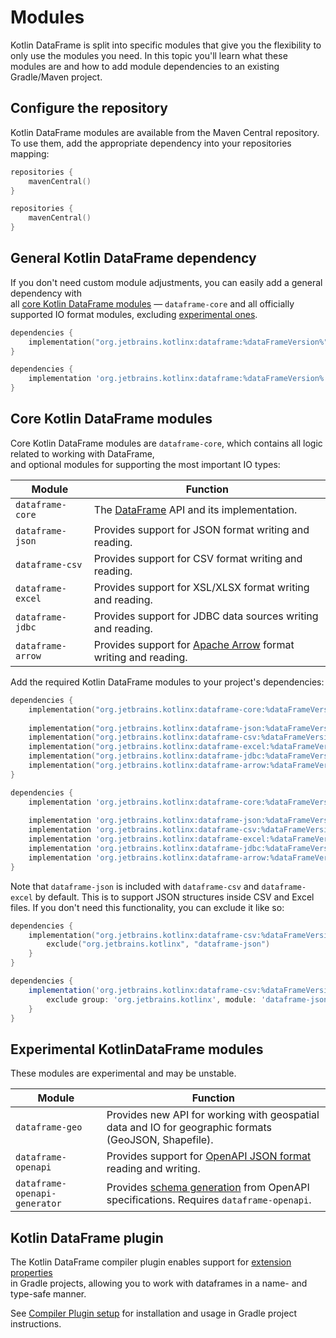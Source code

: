 # Modules

Kotlin DataFrame is split into specific modules that give you the flexibility
to only use the modules you need.
In this topic you'll learn what these modules are and how to add module dependencies
to an existing Gradle/Maven project.

## Configure the repository

Kotlin DataFrame modules are available from the Maven Central repository.
To use them, add the appropriate dependency into your repositories mapping:

<tabs>
  <tab title="Kotlin DSL"> 

```kotlin
repositories {
    mavenCentral()
}
```

</tab>
  <tab title="Groovy DSL">

```kotlin
repositories {
    mavenCentral()
}
```

</tab>
</tabs>

## General Kotlin DataFrame dependency

If you don't need custom module adjustments, you can easily add a general dependency with  
all [core Kotlin DataFrame modules](#core-kotlin-dataframe-modules) — `dataframe-core` and all officially 
supported IO format modules, excluding [experimental ones](#experimental-kotlindataframe-modules).

<tabs>
<tab title="Kotlin DSL">

```kotlin
dependencies {
    implementation("org.jetbrains.kotlinx:dataframe:%dataFrameVersion%")
}
```

</tab>

<tab title="Groovy DSL">

```groovy
dependencies {
    implementation 'org.jetbrains.kotlinx:dataframe:%dataFrameVersion%'
}
```

</tab>
</tabs>

## Core Kotlin DataFrame modules

Core Kotlin DataFrame modules are `dataframe-core`, which contains all logic 
related to working with DataFrame,  
and optional modules for supporting the most important IO types:

| Module            | Function                                                                                  |
|-------------------|-------------------------------------------------------------------------------------------|
| `dataframe-core`  | The [DataFrame](DataFrame.md) API and its implementation.                                 |
| `dataframe-json`  | Provides support for JSON format writing and reading.                                     |
| `dataframe-csv`   | Provides support for CSV format writing and reading.                                      |
| `dataframe-excel` | Provides support for XSL/XLSX format writing and reading.                                 |
| `dataframe-jdbc`  | Provides support for JDBC data sources writing and reading.                               |
| `dataframe-arrow` | Provides support for [Apache Arrow](https://arrow.apache.org) format writing and reading. |

Add the required Kotlin DataFrame modules to your project's dependencies:

<tabs>
<tab title="Kotlin DSL">

```kotlin
dependencies {
    implementation("org.jetbrains.kotlinx:dataframe-core:%dataFrameVersion%")
    
    implementation("org.jetbrains.kotlinx:dataframe-json:%dataFrameVersion%")
    implementation("org.jetbrains.kotlinx:dataframe-csv:%dataFrameVersion%")
    implementation("org.jetbrains.kotlinx:dataframe-excel:%dataFrameVersion%")
    implementation("org.jetbrains.kotlinx:dataframe-jdbc:%dataFrameVersion%")
    implementation("org.jetbrains.kotlinx:dataframe-arrow:%dataFrameVersion%")
}
```

</tab>

<tab title="Groovy DSL">

```groovy
dependencies {
    implementation 'org.jetbrains.kotlinx:dataframe-core:%dataFrameVersion%'
   
    implementation 'org.jetbrains.kotlinx:dataframe-json:%dataFrameVersion%'
    implementation 'org.jetbrains.kotlinx:dataframe-csv:%dataFrameVersion%'
    implementation 'org.jetbrains.kotlinx:dataframe-excel:%dataFrameVersion%'
    implementation 'org.jetbrains.kotlinx:dataframe-jdbc:%dataFrameVersion%'
    implementation 'org.jetbrains.kotlinx:dataframe-arrow:%dataFrameVersion%'
}
```

</tab>

</tabs>

Note that `dataframe-json` is included with `dataframe-csv` and `dataframe-excel` by default.
This is to support JSON structures inside CSV and Excel files.
If you don't need this functionality, you can exclude it like so:

<tabs>
<tab title="Kotlin DSL">

```kotlin
dependencies {
    implementation("org.jetbrains.kotlinx:dataframe-csv:%dataFrameVersion%") {
        exclude("org.jetbrains.kotlinx", "dataframe-json")
    }
}
```

</tab>

<tab title="Groovy DSL">

```groovy
dependencies {
    implementation('org.jetbrains.kotlinx:dataframe-csv:%dataFrameVersion%') {
        exclude group: 'org.jetbrains.kotlinx', module: 'dataframe-json'
    }
}
```

</tab>

</tabs>


## Experimental KotlinDataFrame modules

These modules are experimental and may be unstable.

| Module                        | Function                                                                                              |
|-------------------------------|-------------------------------------------------------------------------------------------------------|
| `dataframe-geo`               | Provides new API for working with geospatial data and IO for geographic formats (GeoJSON, Shapefile). |
| `dataframe-openapi`           | Provides support for [OpenAPI JSON format](https://www.openapis.org) reading and writing.             |
| `dataframe-openapi-generator` | Provides [schema generation](schemas.md) from OpenAPI specifications. Requires `dataframe-openapi`.   |


## Kotlin DataFrame plugin

The Kotlin DataFrame compiler plugin enables support for [extension properties](extensionPropertiesApi.md)  
in Gradle projects, allowing you to work with dataframes in a name- and type-safe manner.

See [Compiler Plugin setup](Compiler-Plugin.md#setup) for installation 
and usage in Gradle project instructions.
